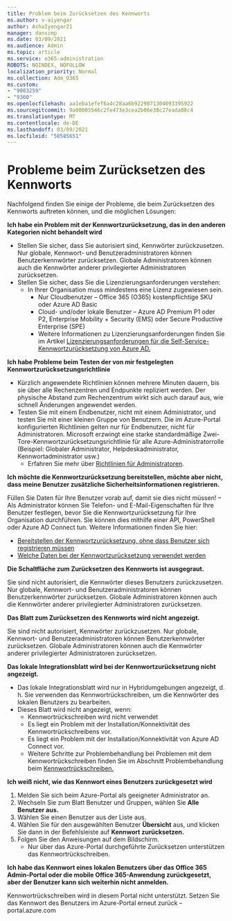 ```yaml
---
title: Problem beim Zurücksetzen des Kennworts
ms.author: v-aiyengar
author: AshaIyengar21
manager: dansimp
ms.date: 03/09/2021
ms.audience: Admin
ms.topic: article
ms.service: o365-administration
ROBOTS: NOINDEX, NOFOLLOW
localization_priority: Normal
ms.collection: Adm_O365
ms.custom:
- "9003259"
- "9360"
ms.openlocfilehash: aa1eba1efef6a4c28aa6b9229071304093395922
ms.sourcegitcommit: 9a00005546c2fe473e3cea2b06e38c27eada88c4
ms.translationtype: MT
ms.contentlocale: de-DE
ms.lasthandoff: 03/09/2021
ms.locfileid: "50585651"
---
```

# <a name="problems-resetting-password"></a>Probleme beim Zurücksetzen des Kennworts

Nachfolgend finden Sie einige der Probleme, die beim Zurücksetzen des Kennworts auftreten können, und die möglichen Lösungen:

**Ich habe ein Problem mit der Kennwortzurücksetzung, das in den anderen Kategorien nicht behandelt wird**

- Stellen Sie sicher, dass Sie autorisiert sind, Kennwörter zurückzusetzen. Nur globale, Kennwort- und Benutzeradministratoren können Benutzerkennwörter zurücksetzen. Globale Administratoren können auch die Kennwörter anderer privilegierter Administratoren zurücksetzen.
- Stellen Sie sicher, dass Sie die Lizenzierungsanforderungen verstehen:
    - In Ihrer Organisation muss mindestens eine Lizenz zugewiesen sein.
        - Nur Cloudbenutzer – Office 365 (O365) kostenpflichtige SKU oder Azure AD Basic
        - Cloud- und/oder lokale Benutzer – Azure AD Premium P1 oder P2, Enterprise Mobility + Security (EMS) oder Secure Productive Enterprise (SPE)
        - Weitere Informationen zu Lizenzierungsanforderungen finden Sie im Artikel [Lizenzierungsanforderungen für die Self-Service-Kennwortzurücksetzung von Azure AD.](https://docs.microsoft.com/azure/active-directory/active-directory-passwords-licensing?WT.mc_id=Portal-Microsoft_Azure_Support)

**Ich habe Probleme beim Testen der von mir festgelegten Kennwortzurücksetzungsrichtlinie**

- Kürzlich angewendete Richtlinien können mehrere Minuten dauern, bis sie über alle Rechenzentren und Endpunkte repliziert werden. Der physische Abstand zum Rechenzentrum wirkt sich auch darauf aus, wie schnell Änderungen angewendet werden.
- Testen Sie mit einem Endbenutzer, nicht mit einem Administrator, und testen Sie mit einer kleinen Gruppe von Benutzern. Die im Azure-Portal konfigurierten Richtlinien gelten nur für Endbenutzer, nicht für Administratoren. Microsoft erzwingt eine starke standardmäßige Zwei-Tore-Kennwortzurücksetzungsrichtlinie für alle Azure-Administratorrolle (Beispiel: Globaler Administrator, Helpdeskadministrator, Kennwortadministrator usw.)
    - Erfahren Sie mehr über [Richtlinien für Administratoren](https://docs.microsoft.com/azure/active-directory/active-directory-passwords-policy?WT.mc_id=Portal-Microsoft_Azure_Support#administrator-password-policy-differences).

**Ich möchte die Kennwortzurücksetzung bereitstellen, möchte aber nicht, dass meine Benutzer zusätzliche Sicherheitsinformationen registrieren.**

Füllen Sie Daten für Ihre Benutzer vorab auf, damit sie dies nicht müssen! – Als Administrator können Sie Telefon- und E-Mail-Eigenschaften für Ihre Benutzer festlegen, bevor Sie die Kennwortzurücksetzung für Ihre Organisation durchführen. Sie können dies mithilfe einer API, PowerShell oder Azure AD Connect tun. Weitere Informationen finden Sie hier:
- [Bereitstellen der Kennwortzurücksetzung, ohne dass Benutzer sich registrieren müssen](https://docs.microsoft.com/azure/active-directory/active-directory-passwords-policy?WT.mc_id=Portal-Microsoft_Azure_Support#administrator-password-policy-differences)
- [Welche Daten bei der Kennwortzurücksetzung verwendet werden](https://docs.microsoft.com/azure/active-directory/active-directory-passwords-data?WT.mc_id=Portal-Microsoft_Azure_Support)

**Die Schaltfläche zum Zurücksetzen des Kennworts ist ausgegraut.**

Sie sind nicht autorisiert, die Kennwörter dieses Benutzers zurückzusetzen. Nur globale, Kennwort- und Benutzeradministratoren können Benutzerkennwörter zurücksetzen. Globale Administratoren können auch die Kennwörter anderer privilegierter Administratoren zurücksetzen.

**Das Blatt zum Zurücksetzen des Kennworts wird nicht angezeigt.**

Sie sind nicht autorisiert, Kennwörter zurückzusetzen. Nur globale, Kennwort- und Benutzeradministratoren können Benutzerkennwörter zurücksetzen. Globale Administratoren können auch die Kennwörter anderer privilegierter Administratoren zurücksetzen.

**Das lokale Integrationsblatt wird bei der Kennwortzurücksetzung nicht angezeigt.**

- Das lokale Integrationsblatt wird nur in Hybridumgebungen angezeigt, d. h. Sie verwenden das Kennwortrückschreiben, um die Kennwörter des lokalen Benutzers zu bearbeiten.
- Dieses Blatt wird nicht angezeigt, wenn:
    - Kennwortrückschreiben wird nicht verwendet
    - Es liegt ein Problem mit der Installation/Konnektivität des Kennwortrückschreibens vor.
    - Es liegt ein Problem mit der Installation/Konnektivität von Azure AD Connect vor.
    - Weitere Schritte zur Problembehandlung bei Problemen mit dem Kennwortrückschreiben finden Sie im Abschnitt Problembehandlung beim [Kennwortrückschreiben.](https://docs.microsoft.com/azure/active-directory/active-directory-passwords-data?WT.mc_id=Portal-Microsoft_Azure_Support)

**Ich weiß nicht, wie das Kennwort eines Benutzers zurückgesetzt wird**

1. Melden Sie sich beim Azure-Portal als geeigneter Administrator an.
1. Wechseln Sie zum Blatt Benutzer und Gruppen, wählen Sie **Alle Benutzer aus.**
1. Wählen Sie einen Benutzer aus der Liste aus.
1. Wählen Sie für den ausgewählten Benutzer **Übersicht** aus, und klicken Sie dann in der Befehlsleiste auf **Kennwort zurücksetzen.**
1. Folgen Sie den Anweisungen auf dem Bildschirm.
    - Nur über das Azure-Portal durchgeführte Zurücksetzen unterstützen das Kennwortrückschreiben.

**Ich habe das Kennwort eines lokalen Benutzers über das Office 365 Admin-Portal oder die mobile Office 365-Anwendung zurückgesetzt, aber der Benutzer kann sich weiterhin nicht anmelden.**

Kennwortrückschreiben wird in diesem Portal nicht unterstützt. Setzen Sie das Kennwort des Benutzers im Azure-Portal erneut zurück – portal.azure.com

